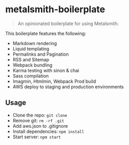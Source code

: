 # metalsmith-boilerplate
> An opinionated boilerplate for using Metalsmith.

This boilerplate features the following:

- Markdown rendering
- Liquid templating
- Permalinks and Pagination
- RSS and Sitemap
- Webpack bundling
- Karma testing with sinon & chai
- Sass compilation
- Imagmin, Htmlmin, Webpack Prod build
- AWS deploy to staging and production environments

## Usage

- Clone the repo: `git clone `
- Remove git: `rm -rf .git`
- Add aws.json to .gitignore
- Install dependencies: `npm install`
- Start server: `npm start`

